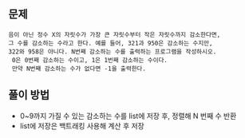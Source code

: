 ## 문제
```
음이 아닌 정수 X의 자릿수가 가장 큰 자릿수부터 작은 자릿수까지 감소한다면,
그 수를 감소하는 수라고 한다. 예를 들어, 321과 950은 감소하는 수지만,
322와 958은 아니다. N번째 감소하는 수를 출력하는 프로그램을 작성하시오.
 0은 0번째 감소하는 수이고, 1은 1번째 감소하는 수이다.
 만약 N번째 감소하는 수가 없다면 -1을 출력한다.
```

## 풀이 방법
- 0~9까지 가질 수 있는 감소하는 수를 list에 저장 후, 정렬해 N 번째 수 반환
- list에 저장은 백트래킹 사용해 계산 후 저장
